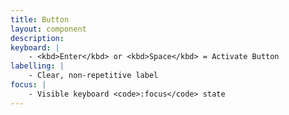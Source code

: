 ```yaml
---
title: Button
layout: component
description: 
keyboard: |
    - <kbd>Enter</kbd> or <kbd>Space</kbd> = Activate Button
labelling: |
    - Clear, non-repetitive label
focus: |
    - Visible keyboard <code>:focus</code> state
---
```

